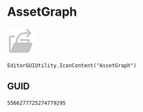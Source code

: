 # AssetGraph
![](/img/AssetGraph.png)

``` CSharp
EditorGUIUtility.IconContent("AssetGraph")
```
## GUID
```
5566277725274779295
```
